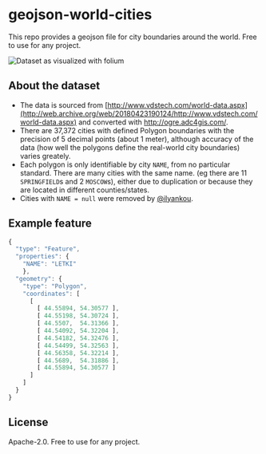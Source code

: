 # geojson-world-cities

This repo provides a geojson file for city boundaries around the world.
Free to use for any project.

![Dataset as visualized with folium](visualized.png)

## About the dataset

* The data is sourced from [http://www.vdstech.com/world-data.aspx](http://web.archive.org/web/20180423190124/http://www.vdstech.com/world-data.aspx) and converted with http://ogre.adc4gis.com/.
* There are 37,372 cities with defined Polygon boundaries with the precision of 5 decimal points (about 1 meter),
although accuracy of the data (how well the polygons define the real-world city boundaries) varies greately.
* Each polygon is only identifiable by city `NAME`, from no particular standard.
There are many cities with the same name.
(eg there are 11 `SPRINGFIELD`s and 2 `MOSCOW`s), either due to duplication or because
they are located in different counties/states.
* Cities with `NAME = null` were removed by [@ilyankou](https://github.com/ilyankou).

## Example feature
```js
{
  "type": "Feature",
  "properties": {
    "NAME": "LETKI"
    },
  "geometry": {
    "type": "Polygon",
    "coordinates": [
      [
        [ 44.55894, 54.30577 ],
        [ 44.55198, 54.30724 ],
        [ 44.5507,  54.31366 ],
        [ 44.54092, 54.32204 ],
        [ 44.54182, 54.32476 ],
        [ 44.54499, 54.32563 ],
        [ 44.56358, 54.32214 ],
        [ 44.5689,  54.31886 ],
        [ 44.55894, 54.30577 ]
      ]
    ] 
  } 
}
```

## License

Apache-2.0. Free to use for any project.
